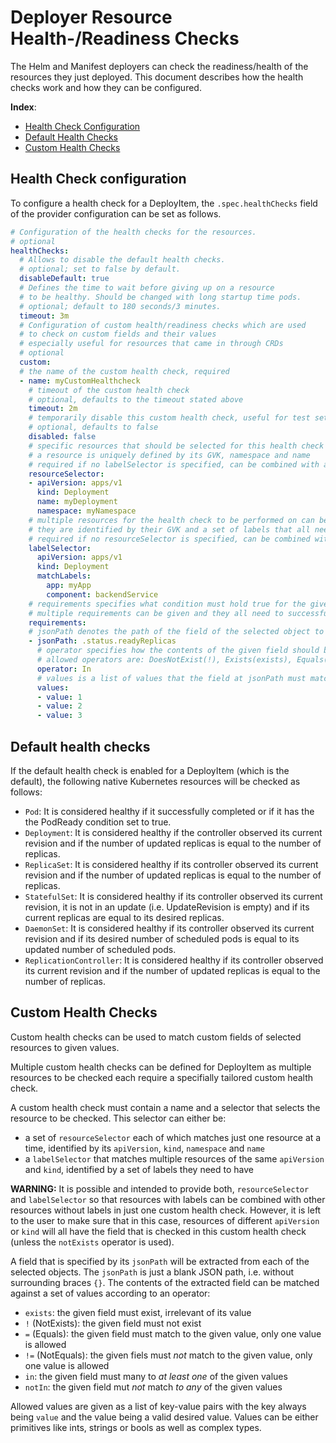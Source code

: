 # Deployer Resource Health-/Readiness Checks

The Helm and Manifest deployers can check the readiness/health of the resources they just deployed. This document describes how the health checks work and how they can be configured.

**Index**:
- [Health Check Configuration](#health-check-configuration)
- [Default Health Checks](#default-health-checks)
- [Custom Health Checks](#custom-health-checks)

## Health Check configuration

To configure a health check for a DeployItem, the `.spec.healthChecks` field of the provider configuration can be set as follows.

```yaml
# Configuration of the health checks for the resources.
# optional
healthChecks:
  # Allows to disable the default health checks.
  # optional; set to false by default.
  disableDefault: true
  # Defines the time to wait before giving up on a resource
  # to be healthy. Should be changed with long startup time pods.
  # optional; default to 180 seconds/3 minutes.
  timeout: 3m
  # Configuration of custom health/readiness checks which are used
  # to check on custom fields and their values
  # especially useful for resources that came in through CRDs
  # optional
  custom:
  # the name of the custom health check, required
  - name: myCustomHealthcheck
    # timeout of the custom health check
    # optional, defaults to the timeout stated above
    timeout: 2m
    # temporarily disable this custom health check, useful for test setups
    # optional, defaults to false
    disabled: false
    # specific resources that should be selected for this health check to be performed on
    # a resource is uniquely defined by its GVK, namespace and name
    # required if no labelSelector is specified, can be combined with a labelSelector which is potentially harmful
    resourceSelector:
    - apiVersion: apps/v1
      kind: Deployment
      name: myDeployment
      namespace: myNamespace
    # multiple resources for the health check to be performed on can be selected through labels
    # they are identified by their GVK and a set of labels that all need to match
    # required if no resourceSelector is specified, can be combined with a resourceSelector which is potentially harmful
    labelSelector:
      apiVersion: apps/v1
      kind: Deployment
      matchLabels:
        app: myApp
        component: backendService
    # requirements specifies what condition must hold true for the given objects to pass the health check
    # multiple requirements can be given and they all need to successfully evaluate
    requirements:
    # jsonPath denotes the path of the field of the selected object to be checked and compared
    - jsonPath: .status.readyReplicas
      # operator specifies how the contents of the given field should be compared to the desired value
      # allowed operators are: DoesNotExist(!), Exists(exists), Equals(=, ==), NotEquals(!=), In(in), NotIn(notIn)
      operator: In
      # values is a list of values that the field at jsonPath must match to according to the operators
      values:
      - value: 1
      - value: 2
      - value: 3
```

## Default health checks

If the default health check is enabled for a DeployItem (which is the default), the following native Kubernetes resources will be checked as follows:

* `Pod`: It is considered healthy if it successfully completed
or if it has the the PodReady condition set to true.
* `Deployment`: It is considered healthy if the controller observed
its current revision and if the number of updated replicas is equal
to the number of replicas.
* `ReplicaSet`: It is considered healthy if its controller observed
its current revision and if the number of updated replicas is equal to the number of replicas.
* `StatefulSet`: It is considered healthy if its controller observed
its current revision, it is not in an update (i.e. UpdateRevision is empty)
and if its current replicas are equal to its desired replicas.
* `DaemonSet`: It is considered healthy if its controller observed
its current revision and if its desired number of scheduled pods is equal
to its updated number of scheduled pods.
* `ReplicationController`: It is considered healthy if its controller observed
its current revision and if the number of updated replicas is equal to the number of replicas.

## Custom Health Checks

Custom health checks can be used to match custom fields of selected resources to given values.

Multiple custom health checks can be defined for DeployItem as multiple resources to be checked each require a specifially tailored custom health check.

A custom health check must contain a name and a selector that selects the resource to be checked. This selector can either be:

- a set of `resourceSelector` each of which matches just one resource at a time, identified by its `apiVersion`, `kind`, `namespace` and `name`
- a `labelSelector` that matches multiple resources of the same `apiVersion` and `kind`, identified by a set of labels they need to have

**WARNING:** It is possible and intended to provide both, `resourceSelector` and `labelSelector` so that resources with labels can be combined with other resources without labels in just one custom health check. However, it is left to the user to make sure that in this case, resources of different `apiVersion` or `kind` will all have the field that is checked in this custom health check (unless the `notExists` operator is used).

A field that is specified by its `jsonPath` will be extracted from each of the selected objects. The `jsonPath` is just a blank JSON path, i.e. without surrounding braces `{}`. The contents of the extracted field can be matched against a set of values according to an operator:

- `exists`: the given field must exist, irrelevant of its value
- `!` (NotExists): the given field must not exist
- `=` (Equals): the given field must match to the given value, only one value is allowed
- `!=` (NotEquals): the given fiels must _not_ match to the given value, only one value is allowed
- `in`: the given field must many to _at least one_ of the given values
- `notIn`: the given field mut _not_ match _to any_ of the given values

Allowed values are given as a list of key-value pairs with the key always being `value` and the value being a valid desired value. Values can be either primitives like ints, strings or bools as well as complex types.
